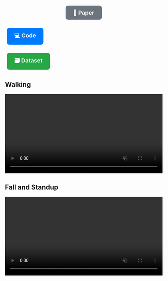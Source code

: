 <p align="center">
  <a href="#" style="
    display: inline-block;
    padding: 12px 24px;
    margin: 6px;
    font-size: 18px;
    font-weight: bold;
    color: white;
    background-color: #6c757d;
    border-radius: 8px;
    text-decoration: none;
  ">📄 Paper</a>

  <a href="https://github.com/bit-bots/SoccerDiffusion" style="
    display: inline-block;
    padding: 12px 24px;
    margin: 6px;
    font-size: 18px;
    font-weight: bold;
    color: white;
    background-color: #007bff;
    border-radius: 8px;
    text-decoration: none;
  ">💻 Code</a>

  <a href="https://data.bit-bots.de/soccer_diffusion_dataset.sqlite3" style="
    display: inline-block;
    padding: 12px 24px;
    margin: 6px;
    font-size: 18px;
    font-weight: bold;
    color: white;
    background-color: #28a745;
    border-radius: 8px;
    text-decoration: none;
  ">🗃️ Dataset</a>
</p>


## Walking
<video width="100%" src="assets/walk.mp4" controls muted loop autoplay playsinline>
</video>

## Fall and Standup
<video width="100%" src="assets/get_up_fall_back.mp4" controls muted loop autoplay playsinline>
![image](assets/get_up_fall_right.mp4)
-->

## Architecture
![image](assets/architecture.png)

